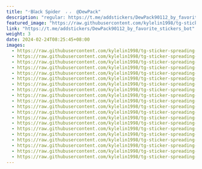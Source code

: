 ```yaml
---
title: "◜𝖡𝗅𝖺𝖼𝗄 𝖲𝗉𝗂𝖽𝖾r  ៸ ៸  @DewPack"
description: "regular: https://t.me/addstickers/DewPack90112_by_favorite_stickers_bot"
featured_image: "https://raw.githubusercontent.com/kylelin1998/tg-sticker-spreading-worldwide-images/main/img/75230fdb-1909-4467-a6ee-e62de584533d.jpg"
link: "https://t.me/addstickers/DewPack90112_by_favorite_stickers_bot"
weight: 3
date: 2024-02-24T08:25:45+08:00
images:
  - https://raw.githubusercontent.com/kylelin1998/tg-sticker-spreading-worldwide-images/main/img/75230fdb-1909-4467-a6ee-e62de584533d.jpg
  - https://raw.githubusercontent.com/kylelin1998/tg-sticker-spreading-worldwide-images/main/img/8a5c9331-d801-4084-b1f1-b08787a9668b.jpg
  - https://raw.githubusercontent.com/kylelin1998/tg-sticker-spreading-worldwide-images/main/img/4e16508d-daae-4c1d-8be6-ce6bef15eee4.jpg
  - https://raw.githubusercontent.com/kylelin1998/tg-sticker-spreading-worldwide-images/main/img/27533321-bea5-44a9-b3ce-f28a2df9cedb.jpg
  - https://raw.githubusercontent.com/kylelin1998/tg-sticker-spreading-worldwide-images/main/img/214c40a9-2690-4b98-be46-d16fbbfa944a.jpg
  - https://raw.githubusercontent.com/kylelin1998/tg-sticker-spreading-worldwide-images/main/img/e99d7604-e3a7-4099-9987-b24f06b38360.jpg
  - https://raw.githubusercontent.com/kylelin1998/tg-sticker-spreading-worldwide-images/main/img/30c303a9-03f6-4453-9a07-2f9df31e55bc.jpg
  - https://raw.githubusercontent.com/kylelin1998/tg-sticker-spreading-worldwide-images/main/img/85c0a0d1-467e-446a-82f2-86e26405cc44.jpg
  - https://raw.githubusercontent.com/kylelin1998/tg-sticker-spreading-worldwide-images/main/img/08b4f95c-d37d-4014-aa30-c8bbecf7c816.jpg
  - https://raw.githubusercontent.com/kylelin1998/tg-sticker-spreading-worldwide-images/main/img/4ac9f220-20fd-472f-a842-3ee0b05dd021.jpg
  - https://raw.githubusercontent.com/kylelin1998/tg-sticker-spreading-worldwide-images/main/img/422bb5e9-0fa7-4345-88b1-18b5a3bb3e36.jpg
  - https://raw.githubusercontent.com/kylelin1998/tg-sticker-spreading-worldwide-images/main/img/4fdb69ea-2784-4f86-8841-5c1f9bd524b2.jpg
  - https://raw.githubusercontent.com/kylelin1998/tg-sticker-spreading-worldwide-images/main/img/9a21329a-c89b-4eac-8df9-85563120bd8b.jpg
  - https://raw.githubusercontent.com/kylelin1998/tg-sticker-spreading-worldwide-images/main/img/dc3d7836-5203-4173-b5ef-89c918634b34.jpg
  - https://raw.githubusercontent.com/kylelin1998/tg-sticker-spreading-worldwide-images/main/img/5172c5f5-3ff5-4cfe-abaa-42f27d6c68b5.jpg
  - https://raw.githubusercontent.com/kylelin1998/tg-sticker-spreading-worldwide-images/main/img/2d9cc47f-ef08-4994-9bf2-4ce10cbfd932.jpg
  - https://raw.githubusercontent.com/kylelin1998/tg-sticker-spreading-worldwide-images/main/img/4fd1ea46-cbce-4b96-8d30-f9b9a975ecfa.jpg
  - https://raw.githubusercontent.com/kylelin1998/tg-sticker-spreading-worldwide-images/main/img/0a6ea673-ade6-47b3-b89d-e58b2d7cc67f.jpg
  - https://raw.githubusercontent.com/kylelin1998/tg-sticker-spreading-worldwide-images/main/img/9289391c-6390-4c66-ad32-7829775bda8d.jpg
  - https://raw.githubusercontent.com/kylelin1998/tg-sticker-spreading-worldwide-images/main/img/21dc8eb0-6ab5-4468-9476-de18e5b5ad31.jpg
---
```

